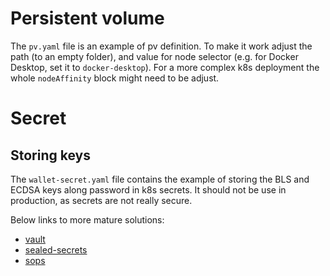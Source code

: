 # Persistent volume
The `pv.yaml` file is an example of pv definition.
To make it work adjust the path (to an empty folder), and value for node selector (e.g. for Docker Desktop, set it to `docker-desktop`).
For a more complex k8s deployment the whole `nodeAffinity` block might need to be adjust.

# Secret
## Storing keys

The `wallet-secret.yaml` file contains the example of storing the BLS and ECDSA keys along password in k8s secrets.
It should not be use in production, as secrets are not really secure.

Below links to more mature solutions:
- [vault](https://github.com/hashicorp/vault)
- [sealed-secrets](https://github.com/bitnami-labs/sealed-secrets)
- [sops](https://github.com/getsops/sops)
